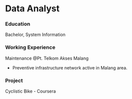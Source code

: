 # Data Analyst

### Education
Bachelor, System Information

### Working Experience
Maintenance @Pt. Telkom Akses Malang
- Preventive infrastructure network active in Malang area.

### Project
Cyclistic Bike - Coursera 
